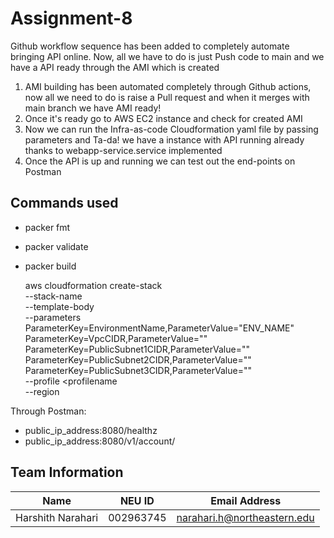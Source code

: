 
# Assignment-8

Github workflow sequence has been added to completely automate bringing API online.
Now, all we have to do is just Push code to main and we have a API ready through the AMI which is created

1. AMI building has been automated completely through Github actions, now all we need to do is raise a Pull request and when it merges with main branch we have AMI ready!
2. Once it's ready go to AWS EC2 instance and check for created AMI
3. Now we can run the Infra-as-code Cloudformation yaml file by passing parameters and Ta-da! we have a instance with API running already thanks to webapp-service.service implemented
4. Once the API is up and running we can test out the end-points on Postman





## Commands used

* packer fmt <filename>
* packer validate <filename>
* packer build <filename>
    
    
    
    
    aws cloudformation create-stack \
  --stack-name <stackname> \
  --template-body <filename> \
  --parameters ParameterKey=EnvironmentName,ParameterValue="ENV_NAME" ParameterKey=VpcCIDR,ParameterValue="" ParameterKey=PublicSubnet1CIDR,ParameterValue="" ParameterKey=PublicSubnet2CIDR,ParameterValue="" ParameterKey=PublicSubnet3CIDR,ParameterValue="" \
  --profile <profilename \
  --region <region-name>


Through Postman:

* public_ip_address:8080/healthz
* public_ip_address:8080/v1/account/ 

## Team Information

| Name | NEU ID | Email Address |
| --- | --- | --- |
| Harshith Narahari| 002963745| narahari.h@northeastern.edu |
